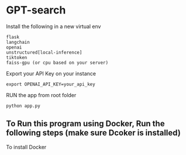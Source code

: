 # GPT-search

Install the following in a new virtual env

```
flask
langchain
openai
unstructured[local-inference]
tiktoken
faiss-gpu (or cpu based on your server)
```

Export your API Key on your instance
```
export OPENAI_API_KEY=your_api_key
```
RUN the app from root folder 
```
python app.py
```
## To Run this program using Docker, Run the following steps (make sure Dcoker is installed)

To install Docker
